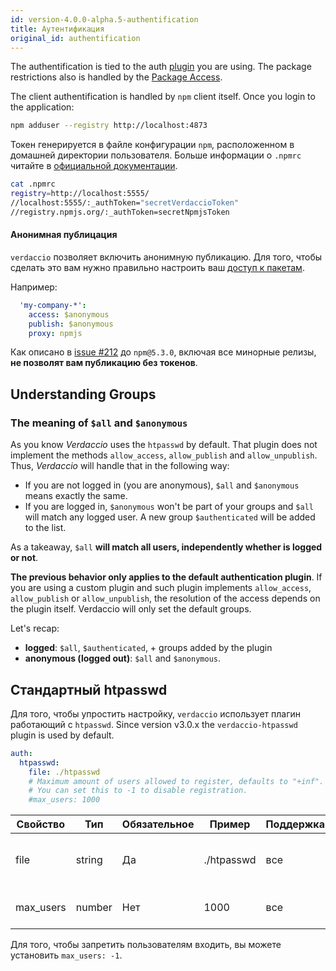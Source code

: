 ```yaml
---
id: version-4.0.0-alpha.5-authentification
title: Аутентификация
original_id: authentification
---
```

The authentification is tied to the auth [plugin](plugins.md) you are using. The package restrictions also is handled by the [Package Access](packages.md).

The client authentification is handled by `npm` client itself. Once you login to the application:

```bash
npm adduser --registry http://localhost:4873
```

Токен генерируется в файле конфигурации `npm`, расположенном в домашней директории пользователя. Больше информации о `.npmrc` читайте в [официальной документации](https://docs.npmjs.com/files/npmrc).

```bash
cat .npmrc
registry=http://localhost:5555/
//localhost:5555/:_authToken="secretVerdaccioToken"
//registry.npmjs.org/:_authToken=secretNpmjsToken
```

#### Анонимная публицация

`verdaccio` позволяет включить анонимную публикацию. Для того, чтобы сделать это вам нужно правильно настроить ваш [доступ к пакетам](packages.md).

Например:

```yaml
  'my-company-*':
    access: $anonymous
    publish: $anonymous
    proxy: npmjs
```

Как описано в [issue #212](https://github.com/verdaccio/verdaccio/issues/212#issuecomment-308578500) до `npm@5.3.0`, включая все минорные релизы, **не позволят вам публикацию без токенов**.

## Understanding Groups

### The meaning of `$all` and `$anonymous`

As you know *Verdaccio* uses the `htpasswd` by default. That plugin does not implement the methods `allow_access`, `allow_publish` and `allow_unpublish`. Thus, *Verdaccio* will handle that in the following way:

* If you are not logged in (you are anonymous), `$all` and `$anonymous` means exactly the same.
* If you are logged in, `$anonymous` won't be part of your groups and `$all` will match any logged user. A new group `$authenticated` will be added to the list.

As a takeaway, `$all` **will match all users, independently whether is logged or not**.

**The previous behavior only applies to the default authentication plugin**. If you are using a custom plugin and such plugin implements `allow_access`, `allow_publish` or `allow_unpublish`, the resolution of the access depends on the plugin itself. Verdaccio will only set the default groups.

Let's recap:

* **logged**: `$all`, `$authenticated`, + groups added by the plugin
* **anonymous (logged out)**: `$all` and `$anonymous`.

## Стандартный htpasswd

Для того, чтобы упростить настройку, `verdaccio` использует плагин работающий с `htpasswd`. Since version v3.0.x the `verdaccio-htpasswd` plugin is used by default.

```yaml
auth:
  htpasswd:
    file: ./htpasswd
    # Maximum amount of users allowed to register, defaults to "+inf".
    # You can set this to -1 to disable registration.
    #max_users: 1000
```

| Свойство  | Тип    | Обязательное | Пример     | Поддержка | Описание                                 |
| --------- | ------ | ------------ | ---------- | --------- | ---------------------------------------- |
| file      | string | Да           | ./htpasswd | все       | файл, содержащий зашифрованные реквизиты |
| max_users | number | Нет          | 1000       | все       | устанавливает ограничение пользователей  |

Для того, чтобы запретить пользователям входить, вы можете установить `max_users: -1`.